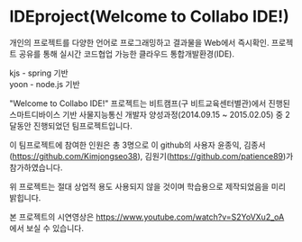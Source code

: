 # IDEproject(Welcome to Collabo IDE!)
  개인의 프로젝트를 다양한 언어로 프로그래밍하고 결과물을 Web에서 즉시확인.
  프로젝트 공유를 통해 실시간 코드협업 가능한 클라우드 통합개발환경(IDE).
  
kjs - spring 기반  
yoon - node.js 기반

"Welcome to Collabo IDE!" 프로젝트는 비트캠프(구 비트교육센터별관)에서 진행된 스마트디바이스 기반 사물지능통신 
개발자 양성과정(2014.09.15 ~ 2015.02.05) 중 2달동안 진행되었던 팀프로젝트입니다.

이 팀프로젝트에 참여한 인원은 총 3명으로 이 github의 사용자 윤종익, 김종서(https://github.com/Kimjongseo38),
김원기(https://github.com/patience89)가 참가하였습니다.

위 프로젝트는 절대 상업적 용도 사용되지 않을 것이며 학습용으로 제작되었음을 미리 밝힙니다. 

본 프로젝트의 시연영상은 https://www.youtube.com/watch?v=S2YoVXu2_oA 에서 보실 수 있습니다.
